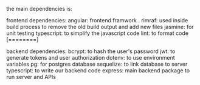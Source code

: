 the main dependencies is: 

frontend dependencies:
angular: frontend framwork .
rimraf: used inside  build process to remove the old build output and add new files
jasmine: for unit testing
typescript: to simplify the javascript code
lint: to format code
[========]

backend dependencies:
bcrypt: to hash the user's password
jwt: to generate tokens and user authorization 
dotenv: to use environment variables
pg: for postgres database
sequelize: to link  database to  server
typescript: to write our backend code
express:  main backend package to run server and APIs
